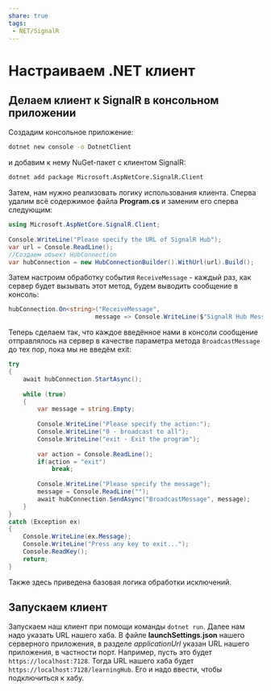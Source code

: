 ```yaml
---
share: true
tags:
 - NET/SignalR
---
```

# Настраиваем .NET клиент
## Делаем клиент к SignalR в консольном приложении
Создадим консольное приложение:
```bash
dotnet new console -o DotnetClient
```
и добавим к нему NuGet-пакет с клиентом SignalR:
```bash
dotnet add package Microsoft.AspNetCore.SignalR.Client
```
Затем, нам нужно реализовать логику использования клиента.
Сперва удалим всё содержимое файла **Program.cs** и заменим его сперва следующим:
```csharp
using Microsoft.AspNetCore.SignalR.Client;
 
Console.WriteLine("Please specify the URL of SignalR Hub");
var url = Console.ReadLine();
//Создаем объект HubConnection
var hubConnection = new HubConnectionBuilder().WithUrl(url).Build();
```
Затем настроим обработку события `ReceiveMessage` - каждый раз, как сервер будет вызывать этот метод, будем выводить сообщение в консоль:
```csharp
hubConnection.On<string>("ReceiveMessage",
						message => Console.WriteLine($"SignalR Hub Message: {message}"));
```
Теперь сделаем так, что каждое введённое нами в консоли сообщение отправлялось на сервер в качестве параметра метода `BroadcastMessage` до тех пор, пока мы не введём exit:
```csharp
try
{
	await hubConnection.StartAsync();
	
	while (true)
	{
		var message = string.Empty;
		
		Console.WriteLine("Please specify the action:");
		Console.WriteLine("0 - broadcast to all");
		Console.WriteLine("exit - Exit the program");
		
		var action = Console.ReadLine();
		if(action = "exit")
			break;
		
		Console.WriteLine("Please specify the message");
		message = Console.ReadLine("");
		await hubConnection.SendAsync("BroadcastMessage", message);
	}
}
catch (Exception ex)
{
	Console.WriteLine(ex.Message);
	Console.WriteLine("Press any key to exit...");
	Console.ReadKey();
	return;
}
```
Также здесь приведена базовая логика обработки исключений.
## Запускаем клиент
Запускаем наш клиент при помощи команды `dotnet run`. Далее нам надо указать URL нашего хаба. В файле **launchSettings.json** нашего серверного приложения, в разделе *applicationUrl* указан URL нашего приложения, в частности порт. Например, пусть это будет `https://localhost:7128`. Тогда URL нашего хаба будет `https://localhost:7128/learningHub`. Его и надо ввести, чтобы подключиться к хабу.